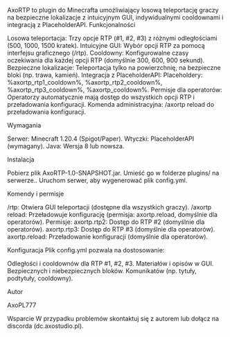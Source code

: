 AxoRTP
to plugin do Minecrafta umożliwiający losową teleportację graczy na bezpieczne lokalizacje z intuicyjnym GUI, indywidualnymi cooldownami i integracją z PlaceholderAPI.
Funkcjonalności

Losowa teleportacja: Trzy opcje RTP (#1, #2, #3) z różnymi odległościami (500, 1000, 1500 kratek).
Intuicyjne GUI: Wybór opcji RTP za pomocą interfejsu graficznego (/rtp).
Cooldowny: Konfigurowalne czasy oczekiwania dla każdej opcji RTP (domyślnie 300, 600, 900 sekund).
Bezpieczne lokalizacje: Teleportacja tylko na powierzchnię, na bezpieczne bloki (np. trawa, kamień).
Integracja z PlaceholderAPI: Placeholdery: %axortp_rtp1_cooldown%, %axortp_rtp2_cooldown%, %axortp_rtp3_cooldown%, %axortp_cooldown%.
Permisje dla operatorów: Operatorzy automatycznie mają dostęp do wszystkich opcji RTP i przeładowania konfiguracji.
Komenda administracyjna: /axortp reload do przeładowania konfiguracji.

Wymagania

Serwer: Minecraft 1.20.4 (Spigot/Paper).
Wtyczki: PlaceholderAPI (wymagany).
Java: Wersja 8 lub nowsza.

Instalacja

Pobierz plik AxoRTP-1.0-SNAPSHOT.jar.
Umieść go w folderze plugins/ na serwerze..
Uruchom serwer, aby wygenerować plik config.yml.

Komendy i permisje

/rtp: Otwiera GUI teleportacji (dostępne dla wszystkich graczy).
/axortp reload: Przeładowuje konfigurację (permisja: axortp.reload, domyślnie dla operatorów).
Permisje:
axortp.rtp2: Dostęp do RTP #2 (domyślnie dla operatorów).
axortp.rtp3: Dostęp do RTP #3 (domyślnie dla operatorów).
axortp.reload: Przeładowanie konfiguracji (domyślnie dla operatorów).



Konfiguracja
Plik config.yml pozwala na dostosowanie:

Odległości i cooldownów dla RTP #1, #2, #3.
Materiałów i opisów w GUI.
Bezpiecznych i niebezpiecznych bloków.
Komunikatów (np. tytuły, podtytuły, cooldowny).

Autor

AxoPL777

Wsparcie
W przypadku problemów skontaktuj się z autorem lub dołącz na discorda (dc.axostudio.pl).
